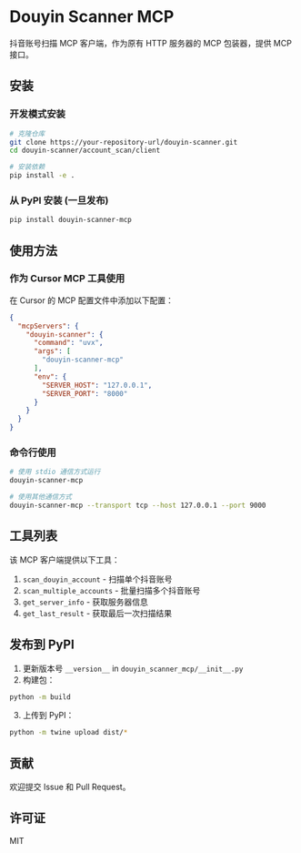 # Douyin Scanner MCP

抖音账号扫描 MCP 客户端，作为原有 HTTP 服务器的 MCP 包装器，提供 MCP 接口。

## 安装

### 开发模式安装

```bash
# 克隆仓库
git clone https://your-repository-url/douyin-scanner.git
cd douyin-scanner/account_scan/client

# 安装依赖
pip install -e .
```

### 从 PyPI 安装 (一旦发布)

```bash
pip install douyin-scanner-mcp
```

## 使用方法

### 作为 Cursor MCP 工具使用

在 Cursor 的 MCP 配置文件中添加以下配置：

```json
{
  "mcpServers": {
    "douyin-scanner": {
      "command": "uvx",
      "args": [
        "douyin-scanner-mcp"
      ],
      "env": {
        "SERVER_HOST": "127.0.0.1",
        "SERVER_PORT": "8000"
      }
    }
  }
}
```

### 命令行使用

```bash
# 使用 stdio 通信方式运行
douyin-scanner-mcp

# 使用其他通信方式
douyin-scanner-mcp --transport tcp --host 127.0.0.1 --port 9000
```

## 工具列表

该 MCP 客户端提供以下工具：

1. `scan_douyin_account` - 扫描单个抖音账号
2. `scan_multiple_accounts` - 批量扫描多个抖音账号
3. `get_server_info` - 获取服务器信息
4. `get_last_result` - 获取最后一次扫描结果

## 发布到 PyPI

1. 更新版本号 `__version__` in `douyin_scanner_mcp/__init__.py`
2. 构建包：
```bash
python -m build
```
3. 上传到 PyPI：
```bash
python -m twine upload dist/*
```

## 贡献

欢迎提交 Issue 和 Pull Request。

## 许可证

MIT 